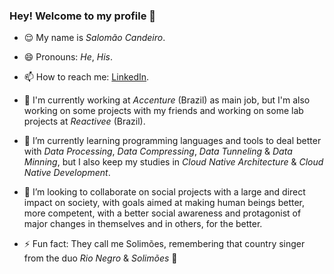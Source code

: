 ### Hey! Welcome to my profile 👋

- 😌 My name is *Salomão Candeiro*.

- 😄 Pronouns: *He*, *His*.

- 📫 How to reach me: [LinkedIn](https://linkedin.com/in/scandeiro).

- 🔭 I'm currently working at *Accenture* (Brazil) as main job, but I'm also working on some projects with my friends and working on some lab projects at *Reactivee* (Brazil).

- 🌱 I’m currently learning programming languages and tools to deal better with *Data Processing*, *Data Compressing*, *Data Tunneling* & *Data Minning*, but I also keep my studies in *Cloud Native Architecture* & *Cloud Native Development*.

- 👯 I’m looking to collaborate on social projects with a large and direct impact on society, with goals aimed at making human beings better, more competent, with a better social awareness and protagonist of major changes in themselves and in others, for the better.

<!-- - 🤔 I’m looking for help with ... -->

<!-- - 💬 Ask me about ... -->

- ⚡ Fun fact: They call me Solimões, remembering that country singer from the duo *Rio Negro* & *Solimões* 🤠
